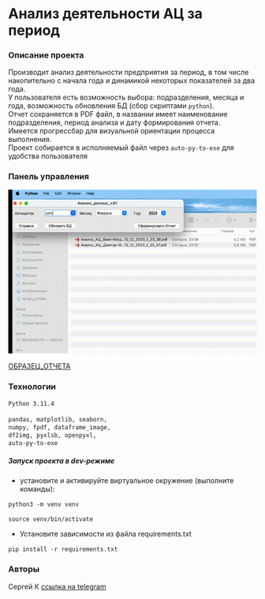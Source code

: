 # Анализ деятельности АЦ за период
### Описание проекта
Производит анализ деятельности предприятия за период, 
в том числе накопительно с начала года и динамикой некоторых показателей за два года.  
У пользователя есть возможность выбора: подразделения, месяца и года, возможность 
обновления БД (сбор скриптами `python`).   
Отчет сохраняется в PDF файл, в названии имеет наименование подразделения, 
период анализа и дату формирования отчета.  
Имеется прогрессбар для визуальной ориентации процесса
выполнения.  
Проект собирается в исполняемый файл через `auto-py-to-exe` для удобства пользователя

### Панель управления

![run_prcs.gif](run_prcs.gif)  


[ОБРАЗЕЦ_ОТЧЕТА](https://drive.google.com/file/d/10LBAkqqwQCXrIS5RM9LhpUSEJNriEPT-/view?usp=sharing)

### Технологии
````
Python 3.11.4  

pandas, matplotlib, seaborn, 
numpy, fpdf, dataframe_image, 
df2img, pyxlsb, openpyxl,
auto-py-to-exe
````
##### _Запуск проекта в dev-режиме_
- установите и активируйте виртуальное окружение (выполните команды):  
```
python3 -m venv venv  
```  
```
source venv/bin/activate  
```  
- Установите зависимости из файла requirements.txt  
```
pip install -r requirements.txt  
```  

### Авторы
Сергей К [ссылка на telegram](https://t.me/magnus_red) 



